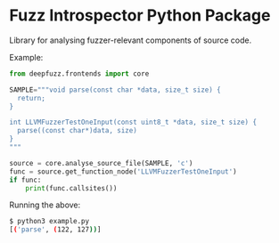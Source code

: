 # Fuzz Introspector Python Package

Library for analysing fuzzer-relevant components of source code.

Example:

```python
from deepfuzz.frontends import core

SAMPLE="""void parse(const char *data, size_t size) {
  return;
}

int LLVMFuzzerTestOneInput(const uint8_t *data, size_t size) {
  parse((const char*)data, size)
}
"""

source = core.analyse_source_file(SAMPLE, 'c')
func = source.get_function_node('LLVMFuzzerTestOneInput')
if func:
    print(func.callsites())
```

Running the above:

```sh
$ python3 example.py
[('parse', (122, 127))]
```
